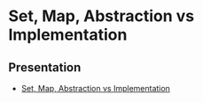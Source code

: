# Set, Map, Abstraction vs Implementation

## Presentation
+ [Set, Map, Abstraction vs Implementation](https://drive.google.com/open?id=1lnIqUyvI49crrfIsOWLLUk0J6A_B6NkBappV1bUu64k)
